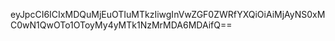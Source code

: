 eyJpcCI6ICIxMDQuMjEuOTIuMTkzIiwgInVwZGF0ZWRfYXQiOiAiMjAyNS0xMC0wN1QwOTo1OToyMy4yMTk1NzMrMDA6MDAifQ==